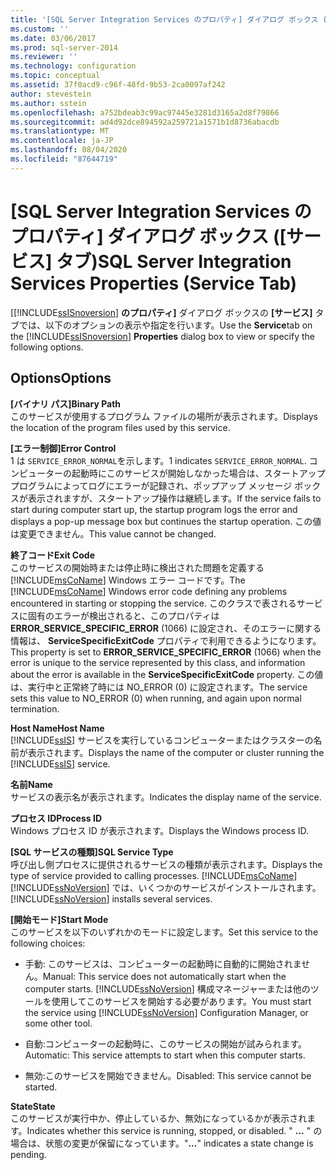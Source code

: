 ```yaml
---
title: '[SQL Server Integration Services のプロパティ] ダイアログ ボックス ([サービス] タブ) | Microsoft Docs'
ms.custom: ''
ms.date: 03/06/2017
ms.prod: sql-server-2014
ms.reviewer: ''
ms.technology: configuration
ms.topic: conceptual
ms.assetid: 37f0acd9-c96f-48fd-9b53-2ca0097af242
author: stevestein
ms.author: sstein
ms.openlocfilehash: a752bdeab3c99ac97445e3281d3165a2d8f79866
ms.sourcegitcommit: ad4d92dce894592a259721a1571b1d8736abacdb
ms.translationtype: MT
ms.contentlocale: ja-JP
ms.lasthandoff: 08/04/2020
ms.locfileid: "87644719"
---
```

# <a name="sql-server-integration-services-properties-service-tab"></a><span data-ttu-id="7f91c-102">[SQL Server Integration Services のプロパティ] ダイアログ ボックス ([サービス] タブ)</span><span class="sxs-lookup"><span data-stu-id="7f91c-102">SQL Server Integration Services Properties (Service Tab)</span></span>
  <span data-ttu-id="7f91c-103">[[!INCLUDE[ssISnoversion](../../includes/ssisnoversion-md.md)]  **のプロパティ]** ダイアログ ボックスの **[サービス]** タブでは、以下のオプションの表示や指定を行います。</span><span class="sxs-lookup"><span data-stu-id="7f91c-103">Use the **Service**tab on the [!INCLUDE[ssISnoversion](../../includes/ssisnoversion-md.md)] **Properties** dialog box to view or specify the following options.</span></span>  
  
## <a name="options"></a><span data-ttu-id="7f91c-104">Options</span><span class="sxs-lookup"><span data-stu-id="7f91c-104">Options</span></span>  
 <span data-ttu-id="7f91c-105">**[バイナリ パス]**</span><span class="sxs-lookup"><span data-stu-id="7f91c-105">**Binary Path**</span></span>  
 <span data-ttu-id="7f91c-106">このサービスが使用するプログラム ファイルの場所が表示されます。</span><span class="sxs-lookup"><span data-stu-id="7f91c-106">Displays the location of the program files used by this service.</span></span>  
  
 <span data-ttu-id="7f91c-107">**[エラー制御]**</span><span class="sxs-lookup"><span data-stu-id="7f91c-107">**Error Control**</span></span>  
 <span data-ttu-id="7f91c-108">1 は `SERVICE_ERROR_NORMAL`を示します。</span><span class="sxs-lookup"><span data-stu-id="7f91c-108">1 indicates `SERVICE_ERROR_NORMAL`.</span></span> <span data-ttu-id="7f91c-109">コンピューターの起動時にこのサービスが開始しなかった場合は、スタートアップ プログラムによってログにエラーが記録され、ポップアップ メッセージ ボックスが表示されますが、スタートアップ操作は継続します。</span><span class="sxs-lookup"><span data-stu-id="7f91c-109">If the service fails to start during computer start up, the startup program logs the error and displays a pop-up message box but continues the startup operation.</span></span> <span data-ttu-id="7f91c-110">この値は変更できません。</span><span class="sxs-lookup"><span data-stu-id="7f91c-110">This value cannot be changed.</span></span>  
  
 <span data-ttu-id="7f91c-111">**終了コード**</span><span class="sxs-lookup"><span data-stu-id="7f91c-111">**Exit Code**</span></span>  
 <span data-ttu-id="7f91c-112">このサービスの開始時または停止時に検出された問題を定義する [!INCLUDE[msCoName](../../includes/msconame-md.md)] Windows エラー コードです。</span><span class="sxs-lookup"><span data-stu-id="7f91c-112">The [!INCLUDE[msCoName](../../includes/msconame-md.md)] Windows error code defining any problems encountered in starting or stopping the service.</span></span> <span data-ttu-id="7f91c-113">このクラスで表されるサービスに固有のエラーが検出されると、このプロパティは **ERROR_SERVICE_SPECIFIC_ERROR** (1066) に設定され、そのエラーに関する情報は、 **ServiceSpecificExitCode** プロパティで利用できるようになります。</span><span class="sxs-lookup"><span data-stu-id="7f91c-113">This property is set to **ERROR_SERVICE_SPECIFIC_ERROR** (1066) when the error is unique to the service represented by this class, and information about the error is available in the **ServiceSpecificExitCode** property.</span></span> <span data-ttu-id="7f91c-114">この値は、実行中と正常終了時には NO_ERROR (0) に設定されます。</span><span class="sxs-lookup"><span data-stu-id="7f91c-114">The service sets this value to NO_ERROR (0) when running, and again upon normal termination.</span></span>  
  
 <span data-ttu-id="7f91c-115">**Host Name**</span><span class="sxs-lookup"><span data-stu-id="7f91c-115">**Host Name**</span></span>  
 <span data-ttu-id="7f91c-116">[!INCLUDE[ssIS](../../includes/ssis-md.md)] サービスを実行しているコンピューターまたはクラスターの名前が表示されます。</span><span class="sxs-lookup"><span data-stu-id="7f91c-116">Displays the name of the computer or cluster running the [!INCLUDE[ssIS](../../includes/ssis-md.md)] service.</span></span>  
  
 <span data-ttu-id="7f91c-117">**名前**</span><span class="sxs-lookup"><span data-stu-id="7f91c-117">**Name**</span></span>  
 <span data-ttu-id="7f91c-118">サービスの表示名が表示されます。</span><span class="sxs-lookup"><span data-stu-id="7f91c-118">Indicates the display name of the service.</span></span>  
  
 <span data-ttu-id="7f91c-119">**プロセス ID**</span><span class="sxs-lookup"><span data-stu-id="7f91c-119">**Process ID**</span></span>  
 <span data-ttu-id="7f91c-120">Windows プロセス ID が表示されます。</span><span class="sxs-lookup"><span data-stu-id="7f91c-120">Displays the Windows process ID.</span></span>  
  
 <span data-ttu-id="7f91c-121">**[SQL サービスの種類]**</span><span class="sxs-lookup"><span data-stu-id="7f91c-121">**SQL Service Type**</span></span>  
 <span data-ttu-id="7f91c-122">呼び出し側プロセスに提供されるサービスの種類が表示されます。</span><span class="sxs-lookup"><span data-stu-id="7f91c-122">Displays the type of service provided to calling processes.</span></span> [!INCLUDE[msCoName](../../includes/msconame-md.md)] <span data-ttu-id="7f91c-123">[!INCLUDE[ssNoVersion](../../includes/ssnoversion-md.md)] では、いくつかのサービスがインストールされます。</span><span class="sxs-lookup"><span data-stu-id="7f91c-123">[!INCLUDE[ssNoVersion](../../includes/ssnoversion-md.md)] installs several services.</span></span>  
  
 <span data-ttu-id="7f91c-124">**[開始モード]**</span><span class="sxs-lookup"><span data-stu-id="7f91c-124">**Start Mode**</span></span>  
 <span data-ttu-id="7f91c-125">このサービスを以下のいずれかのモードに設定します。</span><span class="sxs-lookup"><span data-stu-id="7f91c-125">Set this service to the following choices:</span></span>  
  
-   <span data-ttu-id="7f91c-126">手動: このサービスは、コンピューターの起動時に自動的に開始されません。</span><span class="sxs-lookup"><span data-stu-id="7f91c-126">Manual: This service does not automatically start when the computer starts.</span></span> <span data-ttu-id="7f91c-127">[!INCLUDE[ssNoVersion](../../includes/ssnoversion-md.md)] 構成マネージャーまたは他のツールを使用してこのサービスを開始する必要があります。</span><span class="sxs-lookup"><span data-stu-id="7f91c-127">You must start the service using [!INCLUDE[ssNoVersion](../../includes/ssnoversion-md.md)] Configuration Manager, or some other tool.</span></span>  
  
-   <span data-ttu-id="7f91c-128">自動:コンピューターの起動時に、このサービスの開始が試みられます。</span><span class="sxs-lookup"><span data-stu-id="7f91c-128">Automatic: This service attempts to start when this computer starts.</span></span>  
  
-   <span data-ttu-id="7f91c-129">無効:このサービスを開始できません。</span><span class="sxs-lookup"><span data-stu-id="7f91c-129">Disabled: This service cannot be started.</span></span>  
  
 <span data-ttu-id="7f91c-130">**State**</span><span class="sxs-lookup"><span data-stu-id="7f91c-130">**State**</span></span>  
 <span data-ttu-id="7f91c-131">このサービスが実行中か、停止しているか、無効になっているかが表示されます。</span><span class="sxs-lookup"><span data-stu-id="7f91c-131">Indicates whether this service is running, stopped, or disabled.</span></span> <span data-ttu-id="7f91c-132">" **...** " の場合は、状態の変更が保留になっています。</span><span class="sxs-lookup"><span data-stu-id="7f91c-132">"**...**" indicates a state change is pending.</span></span>  
  
  
